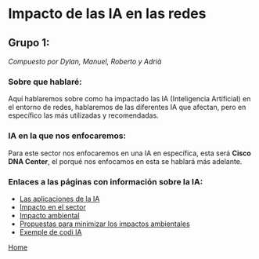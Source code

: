 # Impacto de las IA en las redes
## Grupo 1:
_Compuesto por Dylan, Manuel, Roberto y Adrià_


### Sobre que hablaré:
Aquí hablaremos sobre como ha impactado las IA (Inteligencia Artificial) en el entorno de redes, hablaremos de las diferentes IA que afectan, pero en específico las más utilizadas y recomendadas.

### IA en la que nos enfocaremos:
Para este sector nos enfocaremos en una IA en específica, esta será **Cisco DNA Center**, el porqué nos enfocamos en esta se hablará más adelante.

### Enlaces a las páginas con información sobre la IA:
- [Las aplicaciones de la IA](aplicaciones-de-la-ia1.md)
- [Impacto en el sector](impacto-en-el-sector1.md)
- [Impacto ambiental](impacto-ambiental1.md)
- [Propuestas para minimizar los impactos ambientales](propuestas-para-minimizar-los-impactos-ambientales1.md)
- [Exemple de codi IA](exemple1.md)




[Home](../../index.md)

